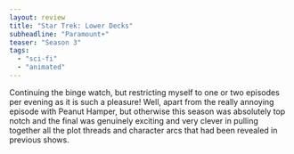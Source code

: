 ```yaml
---
layout: review
title: "Star Trek: Lower Decks"
subheadline: "Paramount+"
teaser: "Season 3"
tags:
  - "sci-fi"
  - "animated"
---
```


Continuing the binge watch, but restricting myself to one or two episodes per evening as
it is such a pleasure! Well, apart from the really annoying episode with Peanut Hamper,
but otherwise this season was absolutely top notch and the final was genuinely exciting
and very clever in pulling together all the plot threads and character arcs that had
been revealed in previous shows.
